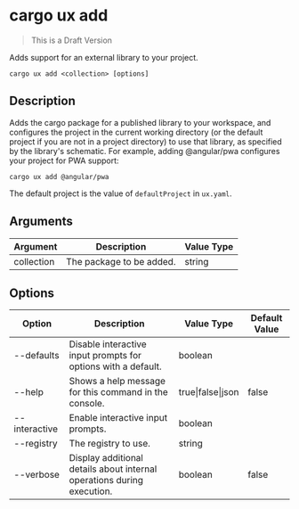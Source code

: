 # cargo ux add

> This is a Draft Version

Adds support for an external library to your project.

```
cargo ux add <collection> [options]
```
   
## Description

Adds the cargo package for a published library to your workspace, and configures the project in the current working directory (or the default project if you are not in a project directory) to use that library, as specified by the library's schematic. For example, adding @angular/pwa configures your project for PWA support:

```   
cargo ux add @angular/pwa
```

The default project is the value of `defaultProject` in `ux.yaml`.

## Arguments

 Argument     | Description               | Value Type 
--------------|---------------------------|------------
collection    | The package to be added.  | string

## Options
Option          | Description               | Value Type | Default Value
----------------|---------------------------|------------|---------------
--defaults      | Disable interactive input prompts for options with a default.| boolean |	
--help 	        | Shows a help message for this command in the console. | true\|false\|json | false
--interactive 	| Enable interactive input prompts. | boolean |
--registry 	    | The registry to use. | string | 
--verbose 	    | Display additional details about internal operations during execution. | boolean |false